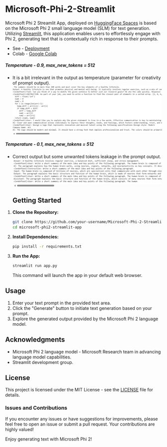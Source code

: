 # Microsoft-Phi-2-Streamlit

Microsoft Phi 2 Streamlit App, deployed on [HuggingFace Spaces](https://huggingface.co/spaces) is based on the Microsoft Phi 2 small language model (SLM) for text generation. Utilizing [Streamlit](https://streamlit.io/), this application enables users to effortlessly engage with Phi 2, generating text that is contextually rich in response to their prompts.

- See - [Deployment](https://huggingface.co/spaces/shrimantasatpati/Microsoft_Phi2_Streamlit)
- Colab - [Google Colab](https://colab.research.google.com/drive/1RgdgPYKEegmlkLVtaKa3ogUK0Iy9zdQ6?authuser=2#scrollTo=7ACJCRPWOG3j)

##### Temperature - 0.9, max_new_tokens = 512
- It is a bit irrelevant in the output as temperature (parameter for creativity of prompt output).
![Image](Image1.png)
##### Temperature - 0.1, max_new_tokens = 512
- Correct output but some unwanted tokens leakage in the prompt output.
![Image](Image2.png)

  ## Getting Started

1. **Clone the Repository:**
   ```bash
   git clone https://github.com/your-username/Microsoft-Phi-2-Streamlit.git
   cd microsoft-phi2-streamlit-app
   ```

2. **Install Dependencies:**
   ```bash
   pip install -r requirements.txt
   ```

3. **Run the App:**
   ```bash
   streamlit run app.py
   ```
   This command will launch the app in your default web browser.

## Usage

1. Enter your text prompt in the provided text area.
2. Click the "Generate" button to initiate text generation based on your prompt.
3. Explore the generated output provided by the Microsoft Phi 2 language model.

## Acknowledgments

- Microsoft Phi 2 language model - Microsoft Research team in advancing language model capabilities. 
- Streamlit development group.

## License

This project is licensed under the MIT License - see the [LICENSE](LICENSE) file for details.

### Issues and Contributions

If you encounter any issues or have suggestions for improvements, please feel free to open an issue or submit a pull request. Your contributions are highly valued!

Enjoy generating text with Microsoft Phi 2!
